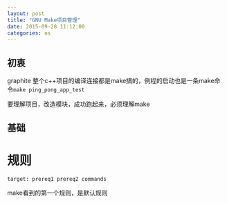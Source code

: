 ```yaml
---
layout: post
title: "GNU Make项目管理"
date: 2015-09-28 11:12:00
categories: os
---
```


## 初衷

graphite 整个c++项目的编译连接都是make搞的，例程的启动也是一条make命令`make ping_pong_app_test`

要理解项目，改造模块，成功跑起来，必须理解make

## 基础

# 规则

`target: prereq1 prereq2
    commands`

make看到的第一个规则，是默认规则



